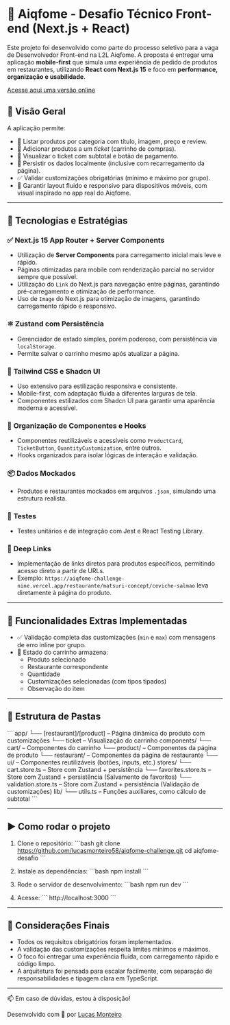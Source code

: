 # 🍔 Aiqfome - Desafio Técnico Front-end (Next.js + React)

Este projeto foi desenvolvido como parte do processo seletivo para a vaga de Desenvolvedor Front-end na L2L Aiqfome. A proposta é entregar uma aplicação **mobile-first** que simula uma experiência de pedido de produtos em restaurantes, utilizando **React com Next.js 15** e foco em **performance, organização e usabilidade**.

[Acesse aqui uma versão online](https://aiqfome-challenge-nine.vercel.app/)

## 📱 Visão Geral

A aplicação permite:

- 📂 Listar produtos por categoria com título, imagem, preço e review.
- 🛒 Adicionar produtos a um *ticket* (carrinho de compras).
- 📄 Visualizar o ticket com subtotal e botão de pagamento.
- 💾 Persistir os dados localmente (inclusive com recarregamento da página).
- ✅ Validar customizações obrigatórias (mínimo e máximo por grupo).
- 📏 Garantir layout fluido e responsivo para dispositivos móveis, com visual inspirado no app real do Aiqfome.

---

## 🚀 Tecnologias e Estratégias

### ✅ **Next.js 15 App Router + Server Components**
- Utilização de **Server Components** para carregamento inicial mais leve e rápido.
- Páginas otimizadas para mobile com renderização parcial no servidor sempre que possível.
- Utilização do `Link` do Next.js para navegação entre páginas, garantindo pré-carregamento e otimização de performance.
- Uso de `Image` do Next.js para otimização de imagens, garantindo carregamento rápido e responsivo.

### ⚛️ **Zustand com Persistência**
- Gerenciador de estado simples, porém poderoso, com persistência via `localStorage`.
- Permite salvar o carrinho mesmo após atualizar a página.

### 🎨 **Tailwind CSS e Shadcn UI**
- Uso extensivo para estilização responsiva e consistente.
- Mobile-first, com adaptação fluida a diferentes larguras de tela.
- Componentes estilizados com Shadcn UI para garantir uma aparência moderna e acessível.

### 🧠 **Organização de Componentes e Hooks**
- Componentes reutilizáveis e acessíveis como `ProductCard`, `TicketButton`, `QuantityCustomization`, entre outros.
- Hooks organizados para isolar lógicas de interação e validação.

### 📦 **Dados Mockados**
- Produtos e restaurantes mockados em arquivos `.json`, simulando uma estrutura realista.

### 🧪 **Testes**
- Testes unitários e de integração com Jest e React Testing Library.

### 🔗 **Deep Links**
- Implementação de links diretos para produtos específicos, permitindo acesso direto a partir de URLs.
- Exemplo: `https://aiqfome-challenge-nine.vercel.app/restaurante/matsuri-concept/ceviche-salmao` leva diretamente à página do produto.

---

## 🧩 Funcionalidades Extras Implementadas

- ✅ Validação completa das customizações (`min` e `max`) com mensagens de erro inline por grupo.
- 🧠 Estado do carrinho armazena:
  - Produto selecionado
  - Restaurante correspondente
  - Quantidade
  - Customizações selecionadas (com tipos tipados)
  - Observação do item

---

## 📁 Estrutura de Pastas

\`\`\`
app/
  └── [restaurant]/[product] – Página dinâmica do produto com customizações
  └── ticket – Visualização do carrinho
components/
  └── cart/ – Componentes do carrinho
  └── product/ – Componentes da página de produto
  └── restaurant/ – Componentes da página de restaurante
  └── ui/ – Componentes reutilizáveis (botões, inputs, etc.)
stores/
  └── cart.store.ts – Store com Zustand + persistência
  └── favorites.store.ts – Store com Zustand + persistência (Salvamento de favoritos)
  └── validation.store.ts – Store com Zustand + persistência (Validação de customizações)
lib/
  └── utils.ts – Funções auxiliares, como cálculo de subtotal
\`\`\`

---

## ▶️ Como rodar o projeto

1. Clone o repositório:
   \`\`\`bash
   git clone https://github.com/lucasmonteiro58/aiqfome-challenge.git
   cd aiqfome-desafio
   \`\`\`

2. Instale as dependências:
   \`\`\`bash
   npm install
   \`\`\`

3. Rode o servidor de desenvolvimento:
   \`\`\`bash
   npm run dev
   \`\`\`

4. Acesse:
   \`\`\`
   http://localhost:3000
   \`\`\`

---

## 💬 Considerações Finais

- Todos os requisitos obrigatórios foram implementados.
- A validação das customizações respeita limites mínimos e máximos.
- O foco foi entregar uma experiência fluida, com carregamento rápido e código limpo.
- A arquitetura foi pensada para escalar facilmente, com separação de responsabilidades e tipagem clara em TypeScript.

---

📫 Em caso de dúvidas, estou à disposição!

Desenvolvido com 💜 por [Lucas Monteiro](https://lucasmonteiro.dev)
